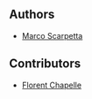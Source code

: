 <h2>Authors</h2>
<ul>
<li><a href="mailto:marcoscarpetta02@gmail.com">Marco Scarpetta</a></li>
</ul>

<h2>Contributors</h2>
<ul>
<li><a href="mailto:germinolegrand@gmail.com">Florent Chapelle</a></li>
</ul>
